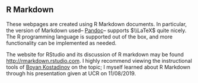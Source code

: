 

R Markdown
----------

These webpages are created using R Markdown documents. In particular,
the version of Markdown used– [Pandoc](https://pandoc.org/)– supports
$\\LaTeX$ quite nicely. The R programming language is supported out of
the box, and more functionality can be implemented as needed.

The website for RStudio and its discussion of R markdown may be found
<a href="http://rmarkdown.rstudio.com" class="uri">http://rmarkdown.rstudio.com</a>.
I highly recommend viewing the instructional tools of [Boyan
Kostadinov](https://citytech-cuny.academia.edu/BoyanKostadinov/Teaching-Documents)
on the topic; I myself learned about R Markdown through his presentation
given at UCR on 11/08/2019.
